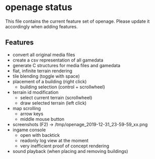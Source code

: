 openage status
==============

This file contains the current feature set of openage.
Please update it accordingly when adding features.


Features
--------

* convert all original media files
* create a csv representation of all gamedata
* generate C structures for media files and gamedata
* flat, infinite terrain rendering
* tile blending (toggle with space)
* placement of a building (right click)
  * building selection (control + scrollwheel)
* terrain id modification
  * select current terrain (scrollwheel)
  * draw selected terrain (left click)
* map scrolling
  * arrow keys
  * middle mouse button
* screenshots (F2) -> /tmp/openage_2019-12-31_23-59-59_xx.png
* ingame console
  * open with backtick
  * readonly log view at the moment
  * very inefficient proof of concept rendering
* sound playback (when placing and removing buildings)
